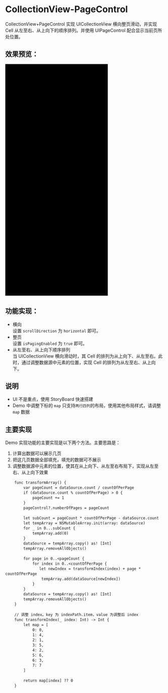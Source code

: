 # CollectionView-PageControl

CollectionView+PageControl 实现 UICollectionView 横向整页滑动，并实现 Cell 从左至右、从上向下的顺序排列。并使用 UIPageControl 配合显示当前页所处位置。

## 效果预览：
![image](https://github.com/once-liu/CollectionView-PageControl/blob/main/Source/preview.gif)

## 功能实现：
- 横向\
  设置 `scrollDirection` 为 `horizontal` 即可。
- 整页\
  设置 `isPagingEnabled` 为 `true` 即可。
- 从左至右、从上向下顺序排列\
  当 UICollectionView 横向滑动时，其 Cell 的排列为从上向下、从左至右。此时，通过调整数据源中元素的位置，实现 Cell 的排列为从左至右、从上向下。


## 说明
- UI 不是重点，使用 StoryBoard 快速搭建
- Demo 中调整下标的 `map` 只支持`两行四列`的布局，使用其他布局样式，请调整 `map` 数据


## 主要实现
Demo 实现功能的主要实现是以下两个方法。主要思路是：
1. 计算出数据可以展示几页
2. 把这几页数据全部填充，填充的数据可不展示
3. 调整数据源中元素的位置，使其在从上向下、从左至右布局下，实现从左至右、从上向下效果


```
    func transformArray() {
        var pageCount = dataSource.count / countOfPerPage
        if (dataSource.count % countOfPerPage) > 0 {
            pageCount += 1
        }
        pageControl?.numberOfPages = pageCount
        
        let subCount = pageCount * countOfPerPage - dataSource.count
        let tempArray = NSMutableArray.init(array: dataSource)
        for _ in 0...subCount {
            tempArray.add(0)
        }
        dataSource = tempArray.copy() as! [Int]
        tempArray.removeAllObjects()
        
        for page in 0..<pageCount {
            for index in 0..<countOfPerPage {
               let newIndex = transformIndex(index) + page * countOfPerPage
                tempArray.add(dataSource[newIndex])
            }
        }
        dataSource = tempArray.copy() as! [Int]
        tempArray.removeAllObjects()
    }
    
    // 调整 index。key 为 indexPath.item，value 为调整后 index
    func transformIndex(_ index: Int) -> Int {
        let map = [
            0: 0,
            1: 4,
            2: 1,
            3: 5,
            4: 2,
            5: 6,
            6: 3,
            7: 7
        ]
        
        return map[index] ?? 0
    }
```

